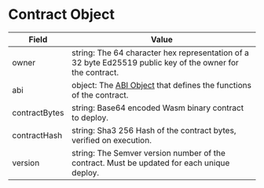 # Contract Object

| Field | Value |
|-------|-------|
| owner | string: The 64 character hex representation of a 32 byte Ed25519 public key of the owner for the contract. |
| abi | object: The [ABI Object](#ABI-Object) that defines the functions of the contract. |
| contractBytes | string: Base64 encoded Wasm binary contract to deploy. |
| contractHash  | string: Sha3 256 Hash of the contract bytes, verified on execution. |
| version       | string: The Semver version number of the contract. Must be updated for each unique deploy. |

